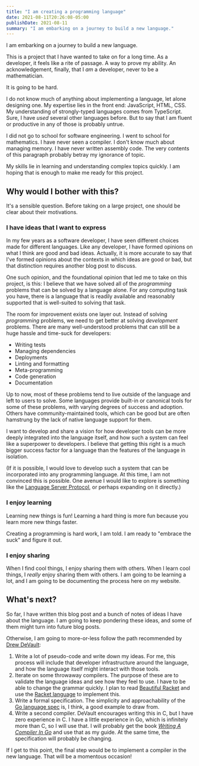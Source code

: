 ```yaml
---
title: "I am creating a programming language"
date: 2021-08-11T20:26:08-05:00
publishDate: 2021-08-11
summary: "I am embarking on a journey to build a new language."
---
```


I am embarking on a journey to build a new language.

This is a project that I have wanted to take on for a long time. As a developer,
it feels like a rite of passage. A way to prove my ability. An acknowledgement,
finally, that I _am_ a developer, never to be a mathematician.

It is going to be hard.

I do not know much of anything about implementing a language, let alone
designing one. My expertise lies in the front end: JavaScript, HTML, CSS. My
understanding of strongly-typed languages comes from TypeScript. Sure, I have
_used_ several other languages before. But to say that I am fluent or productive
in any of those is probably untrue.

I did not go to school for software engineering. I went to school for
mathematics. I have never seen a compiler. I don't know much about managing
memory. I have never written assembly code. The very contents of this paragraph
probably betray my ignorance of topic.

My skills lie in learning and understanding complex topics quickly. I am hoping
that is enough to make me ready for this project.

## Why would I bother with this?

It's a sensible question. Before taking on a large project, one should be clear
about their motivations.

### I have ideas that I want to express

In my few years as a software developer, I have seen different choices made for
different languages. Like any developer, I have formed opinions on what I think
are good and bad ideas. Actually, it is more accurate to say that I've formed
opinions about the contexts in which ideas are good or bad, but that distinction
requires another blog post to discuss.

One such opinion, and the foundational opinion that led me to take on this
project, is this: I believe that we have solved all of the _programming_
problems that can be solved by a language alone. For any computing task you
have, there is a language that is readily available and reasonably supported
that is well-suited to solving that task.

The room for improvement exists one layer out. Instead of solving _programming_
problems, we need to get better at solving _development_ problems. There are
many well-understood problems that can still be a huge hassle and time-suck for
developers:

- Writing tests
- Managing dependencies
- Deployments
- Linting and formatting
- Meta-programming
- Code generation
- Documentation

Up to now, most of these problems tend to live outside of the language and left
to users to solve. Some languages provide built-in or canonical tools for some
of these problems, with varying degrees of success and adoption. Others have
community-maintained tools, which can be good but are often hamstrung by the
lack of native language support for them.

I want to develop and share a vision for how developer tools can be more deeply
integrated into the language itself, and how such a system can feel like a
superpower to developers. I believe that getting this right is a much bigger
success factor for a language than the features of the language in isolation.

(If it is possible, I would love to develop such a system that can be
incorporated into any programming language. At this time, I am not convinced
this is possible. One avenue I would like to explore is something like the
[Language Server Protocol][lsp], or perhaps expanding on it directly.)

[lsp]:
  https://github.com/microsoft/language-server-protocol
  "Language Server Protocol"

### I enjoy learning

Learning new things is fun! Learning a hard thing is more fun because you learn
more new things faster.

Creating a programming is hard work, I am told. I am ready to "embrace the suck"
and figure it out.

### I enjoy sharing

When I find cool things, I enjoy sharing them with others. When I learn cool
things, I _really_ enjoy sharing them with others. I am going to be learning a
lot, and I am going to be documenting the process here on my website.

## What's next?

So far, I have written this blog post and a bunch of notes of ideas I have about
the language. I am going to keep pondering these ideas, and some of them might
turn into future blog posts.

Otherwise, I am going to more-or-less follow the path recommended by [Drew
DeVault][dd]:

1. Write a lot of pseudo-code and write down my ideas. For me, this process will
   include that developer infrastructure around the language, and how the
   language itself might interact with those tools.
2. Iterate on some throwaway compilers. The purpose of these are to validate the
   language ideas and see how they feel to use. I have to be able to change the
   grammar quickly. I plan to read [Beautiful Racket][br] and use the [Racket
   language][racket] to implement this.
3. Write a formal specification. The simplicity and approachability of the [Go
   language spec][spec] is, I think, a good example to draw from.
4. Write a second compiler. DeVault encourages writing this in C, but I have
   zero experience in C. I have a little experience in Go, which is infinitely
   more than C, so I will use that. I will probably get the book [_Writing A
   Compiler In Go_][compiler] and use that as my guide. At the same time, the
   specification will probably be changing.

[dd]:
  https://drewdevault.com/2020/12/25/How-to-design-a-new-programming-language.html
  "How to design a new programming language"
[br]: https://beautifulracket.com/ "Beautiful Racket"
[racket]: https://racket-lang.org/ "Racket, the Programming Language"
[spec]: https://golang.org/ref/spec "The Go Programming Language Specification"
[compiler]: https://compilerbook.com/ "Writing A Compiler In Go"

If I get to this point, the final step would be to implement a compiler in the
new language. That will be a momentous occasion!

